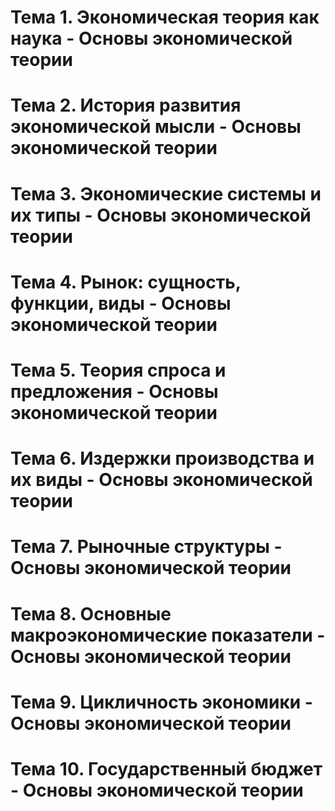 # Тема 1. Экономическая теория как наука - Основы экономической теории
# Тема 2. История развития экономической мысли - Основы экономической теории
# Тема 3. Экономические системы и их типы - Основы экономической теории
# Тема 4. Рынок: cущность, функции, виды - Основы экономической теории
# Тема 5. Теория спроса и предложения - Основы экономической теории
# Тема 6. Издержки производства и их виды - Основы экономической теории
# Тема 7. Рыночные структуры - Основы экономической теории
# Тема 8. Основные макроэкономические показатели - Основы экономической теории
# Тема 9. Цикличность экономики - Основы экономической теории
# Тема 10. Государственный бюджет - Основы экономической теории